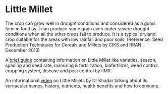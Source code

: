 # Little Millet

The crop can grow well in drought conditions and considered as a good famine food as it can produce some grain even under severe drought conditions when all the other crops fail to produce. It is a typical dryland crop suitable for the areas with low rainfall and poor soils. (Reference: Seed Production Techniques for Cereals and Millets by CIKS and RRAN. December 2013)

A [brief guide](https://www.millets.res.in/technologies/4-Recommended\_Package\_of\_Practices-Little\_Millet.pdf) containing information on Little Millet like varieties, season, spacing and seed rate, manuring & fertilization, biofertilizer, weed control, cropping system, disease and pest control by IIMR.

An informational [video](https://www.youtube.com/watch?v=3hvZndo9P2I) on Little Millets by Dr Khadar talking about its vernacular names, history, nutrients, health benefits and how to consume.
